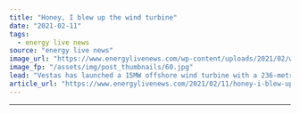 ```yaml
---
title: "Honey, I blew up the wind turbine"
date: "2021-02-11"
tags: 
  - energy live news
source: "energy live news"
image_url: "https://www.energylivenews.com/wp-content/uploads/2021/02/wind-turbines.jpg"
image_fp: "/assets/img/post_thumbnails/60.jpg"
lead: "Vestas has launched a 15MW offshore wind turbine with a 236-metre rotor "
article_url: "https://www.energylivenews.com/2021/02/11/honey-i-blew-up-the-wind-turbine/"
---
```


---
